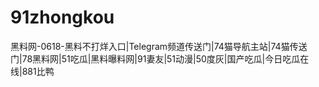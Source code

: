 # 91zhongkou
黑料网-0618-黑料不打烊入口|Telegram频道传送门|74猫导航主站|74猫传送门|78黑料网|51吃瓜|黑料曝料网|91妻友|51动漫|50度灰|国产吃瓜|今日吃瓜在线|881比鸭
